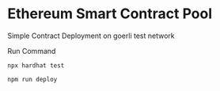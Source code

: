 # Ethereum Smart Contract Pool

Simple Contract Deployment on goerli test network

Run Command

```shell
npx hardhat test

npm run deploy
```
